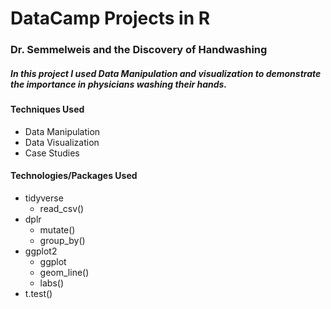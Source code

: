 # DataCamp Projects in R

### Dr. Semmelweis and the Discovery of Handwashing
##### In this project I used Data Manipulation and visualization to demonstrate the importance in physicians washing their hands.
#### Techniques Used
- Data Manipulation
- Data Visualization
- Case Studies
#### Technologies/Packages Used
- tidyverse
  - read_csv()
- dplr
  - mutate()
  - group_by()
- ggplot2
  - ggplot
  - geom_line()
  - labs()
- t.test()